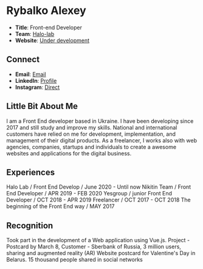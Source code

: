 # Rybalko Alexey

- **Title**: Front-end Developer
- **Team**: [Halo-lab](https://www.halo-lab.com/)
- **Website**: [Under development](https://lensom.github.io/)

## Connect
- **Email**: [Email](magurawork@gmail.com)
- **LinkedIn**: [Profile](https://www.linkedin.com/in/alexey-rybalko-20351714a/) 
- **Instagram**: [Direct](https://www.instagram.com/magurawork/)

## Little Bit About Me

I am a Front End developer based in Ukraine. I have been developing since 2017 and still study and improve my skills. National and international customers have relied on me for development, implementation, and management of their digital products. As a freelancer, I works also with web agencies, companies, startups and individuals to create a awesome websites and applications for the digital business.
        
## Experiences

Halo Lab / Front End Develop / June 2020 - Until now
Nikitin Team / Front End Developer / APR 2019 - FEB 2020
Yesgroup / junior Front End Developer / OCT 2018 - APR 2019
Freelancer / OCT 2017 - OCT 2018
The beginning of the Front End way / MAY 2017

## Recognition

Took part in the development of a Web application using Vue.js. Project - Postcard by March 8, Customer - Sberbank of Russia, 3 million users, sharing and augmented reality (AR)
Website postcard for Valentine's Day in Belarus. 15 thousand people shared in social networks
